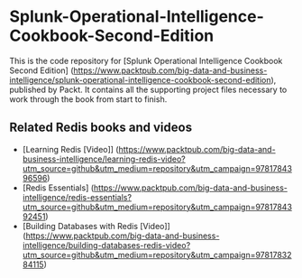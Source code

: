 # Splunk-Operational-Intelligence-Cookbook-Second-Edition


This is the code repository for [Splunk Operational Intelligence Cookbook Second Edition] (https://www.packtpub.com/big-data-and-business-intelligence/splunk-operational-intelligence-cookbook-second-edition), published by Packt. It contains all the supporting project files necessary to work through the book from start to finish.



 
 ## Related Redis books and videos

* [Learning Redis [Video]] (https://www.packtpub.com/big-data-and-business-intelligence/learning-redis-video?utm_source=github&utm_medium=repository&utm_campaign=9781784396596)
* [Redis Essentials] (https://www.packtpub.com/big-data-and-business-intelligence/redis-essentials?utm_source=github&utm_medium=repository&utm_campaign=9781784392451)
* [Building Databases with Redis [Video]] (https://www.packtpub.com/big-data-and-business-intelligence/building-databases-redis-video?utm_source=github&utm_medium=repository&utm_campaign=9781783284115)




